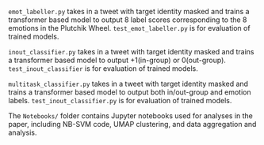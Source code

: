 `emot_labeller.py` takes in a tweet with target identity masked and trains a transformer based model to output 8 label scores corresponding to the 8 emotions in the Plutchik Wheel. `test_emot_labeller.py` is for evaluation of trained models.

`inout_classifier.py` takes in a tweet with target identity masked and trains a transformer based model to output +1(in-group) or 0(out-group). `test_inout_classifier` is for evaluation of trained models.

`multitask_classifier.py` takes in a tweet with target identity masked and trains a transformer based model to output both in/out-group and emotion labels. `test_inout_classifier.py` is for evaluation of trained models.

The `Notebooks/` folder contains Jupyter notebooks used for analyses in the paper, including NB-SVM code, UMAP clustering, and data aggregation and analysis.